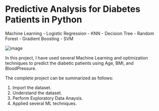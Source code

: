 # Predictive Analysis for Diabetes Patients in Python

Machine Learning - Logistic Regression - KNN - Decision Tree - Random Forest - Gradient Boosting - SVM

![image](https://github.com/23raksh/Machine-Learning-for-Diabetes/assets/98457926/c4d8620b-225b-4b1f-8cd4-287725ca6a49)


In this project, I have used several Machine Learning and optimization techniques to predict the diabetic patients using Age, BMI, and BloodPressure. 

The complete project can be summarized as follows:
  1. Import the dataset.
  2. Understand the dataset.
  3. Perform Exploratory Data Anaysis.
  4. Applied several ML techniques.
